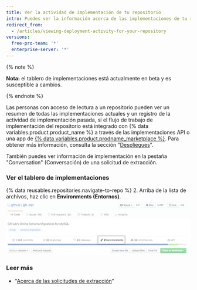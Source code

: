 ```yaml
---
title: Ver la actividad de implementación de tu repositorio
intro: Puedes ver la información acerca de las implementaciones de tu repositorio completo o de una solicitud de extracción específica.
redirect_from:
  - /articles/viewing-deployment-activity-for-your-repository
versions:
  free-pro-team: '*'
  enterprise-server: '*'
---
```


{% note %}

**Nota:** el tablero de implementaciones está actualmente en beta y es susceptible a cambios.

{% endnote %}

Las personas con acceso de lectura a un repositorio pueden ver un resumen de todas las implementaciones actuales y un registro de la actividad de implementación pasada, si el flujo de trabajo de implementación del repositorio está integrado con {% data variables.product.product_name %} a través de las implementaciones API o una app de [{% data variables.product.prodname_marketplace %}](https://github.com/marketplace/category/deployment). Para obtener más información, consulta la sección "[Despliegues](/v3/repos/deployments/)".

También puedes ver información de implementación en la pestaña "Conversation" (Conversación) de una solicitud de extracción.

### Ver el tablero de implementaciones

{% data reusables.repositories.navigate-to-repo %}
2. Arriba de la lista de archivos, haz clic en **Environments (Entornos)**. ![Entornos por encima de la página del repositorio](/assets/images/help/repository/environments.png)

### Leer más
 - "[Acerca de las solicitudes de extracción](/articles/about-pull-requests)"
